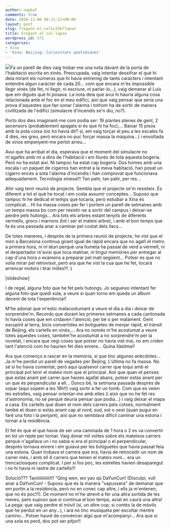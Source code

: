 ```yaml
---
author: napbuf
comments: true
date: 2010-11-06 08:11:11+00:00
layout: post
slug: fregant-el-col%c2%b7lapse
title: Fregant el col·lapse
wordpress_id: 571
categories:
- Xina
- 'Xina: Beijing: Curiositats quotidianes'
---
```


[](http://napbuf.files.wordpress.com/2010/11/03.jpg)[](http://napbuf.files.wordpress.com/2010/11/031.jpg)[![](http://napbuf.files.wordpress.com/2010/11/04.jpg?w=200)](http://napbuf.files.wordpress.com/2010/11/04.jpg)Fa un parell de dies vaig trobar-me una nota davant de la porta de l'habitació escrita en xinès. Preocupada, vaig intentar desxifrar el què hi deia mirant els números que hi havia entremig de tants caràcters i intentant entendre algun caràcter de cada 20... com que encara m'és impossible llegir xinès (de fet, ni llegir, ni escriure, ni parlar-lo...), vaig demanar al Luís que em digués què hi posava. La nota deia que avui hi hauria alguna cosa relacionada amb el foc en el meu edifici, així que vaig pensar que seria una prova d'aquestes que fan sonar l'alarma i tothom ha de sortir de manera civilitzada de l'edifici (simulacre d'incendis se'n diu, no?).

Porto dos dies imaginant-me com podia ser: 19 plantes plenes de gent, 2 ascensors (probablement apagats si és que hi ha foc),... Baixar 15 pisos amb la pota coixa (no ho havia dit? sí, em vaig torçar el peu a les escales fa 4 dies, res greu, però encara no puc forçar massa la màquina...) i envoltada de xinos empenyent-me pertot arreu...

Avui que ha arribat el dia, esperava que el moment del simulacre no m'agafés amb mi a dins de l'habitació i em lliurés de tota aquesta bogeria. Però no ha estat així. Ni tampoc ha estat cap bogeria. Dos homes amb una escala i un paquet de cigarros han entrat a la meva habitació, han posat un cigarro encès a sota l'alarma d'incendis i han comprovat que funcionava adequadament. Tecnologia xinesa!!! Tan patir, tan patir, per res...

Ahir vaig tenir reunió de projecte. Sembla que el projecte se'm resisteix. És diferent a tot el què he tocat i em costa assumir conceptes... Suposo que tampoc hi he dedicat el temps que tocaria, però estudiar a Xina és complicat... Hi ha massa coses per fer i portem un parell de setmanes amb un temps massa bo com per resistir-se a sortir del campus i deixar-se perdre pels hutongs... Ara tots els arbres estant tenyits de diferents vermells, grocs i marrons (tot i ser el mateix arbre), i amb el bon temps que fa és una passada anar a caminar pel costat dels llacs...

De totes maneres, i després de la primera reunió de projecte, he vist que el món a Barcelona continua girant igual de ràpid encara que no agafi el metro a primera hora, ni m'aturi perquè una llumeta ha passat de verd a vermell, ni el despertador m'avisi que toca matinar, ni tingui memòries per entregar al cap d'una hora o exàmens a preparar pel matí següent... Potser és que no volia mirar pel retrovisor, però ara que he vist la cua que he fet, tocarà arrencar motors i tirar milles!!! :)

[slideshow]

I de regal, alguna foto que he fet pels hutongs. Jo segueixo intentant fer alguna foto que quedi xula, a veure si quan torno em queda un àlbum decent de tota l'experiència!!

M'he adonat que m'estic malacostumant a veure el dia a dia i deixar de sorprendre'm. Recordo que durant les primeres setmanes a cada cantonada hi havia coses que em cridaven l'atenció, per bé o per malament. Gent escupint al terra, bicis convertides en botiguetes de menjar ràpid, el trànsit de Beijing, els cartells en xinès,... Ara no només m'he acostumat a veure totes aquestes coses, também'he acostumat a no sorprendre'm per la novetat, i encara que vegi coses que potser no havia vist mai, no em criden tant l'atenció com ho haurien fet dies enrere... Quina llàstima!!

Ara que començo a rascar en la memòria, sí que tinc algunes anècdotes... Ja m'he perdut un parell de vegades per Beijing. L'última no fa massa. No sé si ho havia comentat, però aquí qualsevol carrer que toqui amb el principal pot tenir el mateix nom que el principal. Així que quan et penses que estàs anant pel carrer que havies agafat abans, potser estàs anant per un que és perpendicular a ell... Doncs bé, la setmana passada després de sopar (aquí sopem a les 18h!!) vaig sortir a fer un tomb. Com que es veien les estrelles, vaig pensar orientar-me amb elles (i això que no he fet res d'astronomia, no sé perquè deuria pensar que podia...) i vaig deixar el mapa a casa. Els cartells que diuen el nom dels carrers pels cotxes, normalment també et diuen si estàs anant cap al nord, sud, est o oest (quan pugui en faré una foto i la penjaré), així que no semblava difícil caminar una estona i tornar a la residència.

El fet és que el què havia de ser una caminada de 1 hora o 2 es va convertir en tot un repte per tornar. Vaig donar mil voltes sobre els mateixos carrers perquè n'agafava un i no sabia si era el principal o el perpendicular, després tornava enrere i em guiava per les botiguetes que havia passat feia una estona. Quan trobava el carrera que era, havia de retrocedir un nom de carrer més, i amb ell 4 carrers que tenien el mateix nom... era un trencaclosques complicat. I per si fos poc, les estrelles havien desaparegut i no hi havia ni rastre de cartells!!!

Solució??? Taxiiiiiiiiiiiii!!! "Qing wen, wo yao qù DaYunCun! (Disculpi, vull anar a DaYunCun! - Suposo que és la manera "xapussera" de demanar que em portin a la residència, però no en conec cap altre, i ells ja m'entenen, que no és poc!!!). De moment no m'he atrevit a fer una altra sortida de les meves, però suposo que si continua el bon temps, aviat en caurà una altra! La pega: que vaig perdre el mòvil (sí, un altre cop; si contés la de mòvils que he perdut en un any...), i ara no tinc musiqueta per escoltar mentre camino... Potser hauré de convèncer algú que m'acompanyi... Ara que si una sola es perd, dos pot ser pitjor!!
